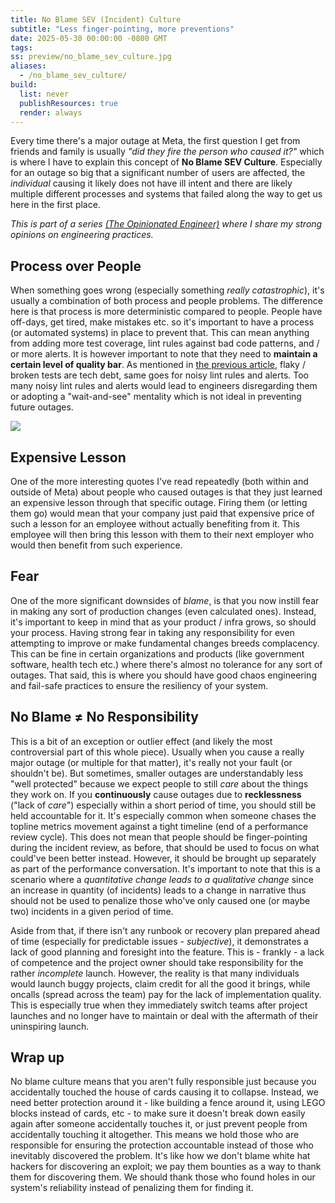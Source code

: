 ```yaml
---
title: No Blame SEV (Incident) Culture
subtitle: "Less finger-pointing, more preventions"
date: 2025-05-30 00:00:00 -0800 GMT
tags: 
ss: preview/no_blame_sev_culture.jpg
aliases:
  - /no_blame_sev_culture/
build:
  list: never
  publishResources: true
  render: always
---
```


Every time there's a major outage at Meta, the first question I get from friends and family is usually _"did they fire the person who caused it?"_ which is where I have to explain this concept of **No Blame SEV Culture**. Especially for an outage so big that a significant number of users are affected, the _individual_ causing it likely does not have ill intent and there are likely multiple different processes and systems that failed along the way to get us here in the first place.

_This is part of a series [(The Opinionated Engineer)](/blog/2025-05-04-the-opinionated-engineer/) where I share my strong opinions on engineering practices._

## Process over People

When something goes wrong (especially something _really catastrophic_), it's usually a combination of both process and people problems. The difference here is that process is more deterministic compared to people. People have off-days, get tired, make mistakes etc. so it's important to have a process (or automated systems) in place to prevent that. This can mean anything from adding more test coverage, lint rules against bad code patterns, and / or more alerts. It is however important to note that they need to **maintain a certain level of quality bar**. As mentioned in [the previous article](/blog/2025-05-04-push-fearlessly-with-automated-testing/#broken-tests), flaky / broken tests are tech debt, same goes for noisy lint rules and alerts. Too many noisy lint rules and alerts would lead to engineers disregarding them or adopting a "wait-and-see" mentality which is not ideal in preventing future outages.

![](/blog/img/sev_review_trifecta.jpeg)

## Expensive Lesson

One of the more interesting quotes I've read repeatedly (both within and outside of Meta) about people who caused outages is that they just learned an expensive lesson through that specific outage. Firing them (or letting them go) would mean that your company just paid that expensive price of such a lesson for an employee without actually benefiting from it. This employee will then bring this lesson with them to their next employer who would then benefit from such experience.

## Fear

One of the more significant downsides of _blame_, is that you now instill fear in making any sort of production changes (even calculated ones). Instead, it's important to keep in mind that as your product / infra grows, so should your process. Having strong fear in taking any responsibility for even attempting to improve or make fundamental changes breeds complacency. This can be fine in certain organizations and products (like government software, health tech etc.) where there's almost no tolerance for any sort of outages. That said, this is where you should have good chaos engineering and fail-safe practices to ensure the resiliency of your system.

## No Blame ≠ No Responsibility

This is a bit of an exception or outlier effect (and likely the most controversial part of this whole piece). Usually when you cause a really major outage (or multiple for that matter), it's really not your fault (or shouldn't be). But sometimes, smaller outages are understandably less "well protected" because we expect people to still _care_ about the things they work on. If you **continuously** cause outages due to **recklessness** ("lack of _care_") especially within a short period of time, you should still be held accountable for it. It's especially common when someone chases the topline metrics movement against a tight timeline (end of a performance review cycle). This does not mean that people should be finger-pointing during the incident review, as before, that should be used to focus on what could've been better instead. However, it should be brought up separately as part of the performance conversation. It's important to note that this is a scenario where a _quantitative change leads to a qualitative change_ since an increase in quantity (of incidents) leads to a change in narrative thus should not be used to penalize those who've only caused one (or maybe two) incidents in a given period of time.

Aside from that, if there isn't any runbook or recovery plan prepared ahead of time (especially for predictable issues - _*subjective*_), it demonstrates a lack of good planning and foresight into the feature. This is - frankly - a lack of competence and the project owner should take responsibility for the rather _incomplete_ launch. However, the reality is that many individuals would launch buggy projects, claim credit for all the good it brings, while oncalls (spread across the team) pay for the lack of implementation quality. This is especially true when they immediately switch teams after project launches and no longer have to maintain or deal with the aftermath of their uninspiring launch.

## Wrap up

No blame culture means that you aren't fully responsible just because you accidentally touched the house of cards causing it to collapse. Instead, we need better protection around it - like building a fence around it, using LEGO blocks instead of cards, etc - to make sure it doesn't break down easily again after someone accidentally touches it, or just prevent people from accidentally touching it altogether. This means we hold those who are responsible for ensuring the protection accountable instead of those who inevitably discovered the problem. It's like how we don't blame white hat hackers for discovering an exploit; we pay them bounties as a way to thank them for discovering them. We should thank those who found holes in our system's reliability instead of penalizing them for finding it.